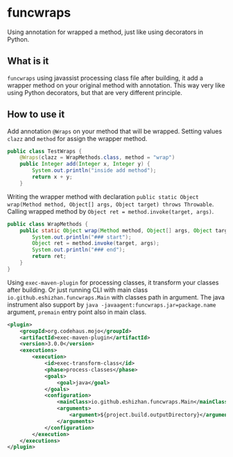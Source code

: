 # funcwraps

Using annotation for wrapped a method, just like using decorators in Python.

## What is it

`funcwraps` using javassist processing class file after building, it add a wrapper method
 on your original method with annotation. This way very like using Python decorators, but
 that are very different principle.

## How to use it

Add annotation `@Wraps` on your method that will be wrapped.
 Setting values `clazz` and `method` for assign the wrapper method.

```java
public class TestWraps {
    @Wraps(clazz = WrapMethods.class, method = "wrap")
    public Integer add(Integer x, Integer y) {
        System.out.println("inside add method");
        return x + y;
    }
```

Writing the wrapper method with declaration
 `public static Object wrap(Method method, Object[] args, Object target) throws Throwable`.
 Calling wrapped method by `Object ret = method.invoke(target, args)`.

```java
public class WrapMethods {
    public static Object wrap(Method method, Object[] args, Object target) throws Throwable {
        System.out.println("### start");
        Object ret = method.invoke(target, args);
        System.out.println("### end");
        return ret;
    }
}
```

Using `exec-maven-plugin` for processing classes, it transform your classes after building.
 Or just running CLI with main class `io.github.eshizhan.funcwraps.Main` with classes path in argument.
 The java instrument also support by `java -javaagent:funcwraps.jar=package.name` argument,
  `premain` entry point also in main class.

```xml
<plugin>
    <groupId>org.codehaus.mojo</groupId>
    <artifactId>exec-maven-plugin</artifactId>
    <version>3.0.0</version>
    <executions>
        <execution>
            <id>exec-transform-class</id>
            <phase>process-classes</phase>
            <goals>
                <goal>java</goal>
            </goals>
            <configuration>
                <mainClass>io.github.eshizhan.funcwraps.Main</mainClass>
                <arguments>
                    <argument>${project.build.outputDirectory}</argument>
                </arguments>
            </configuration>
        </execution>
    </executions>
</plugin>
```
